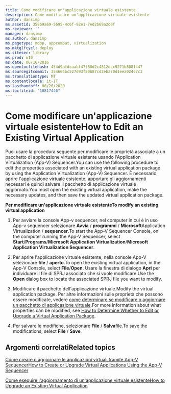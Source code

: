 ```yaml
---
title: Come modificare un'applicazione virtuale esistente
description: Come modificare un'applicazione virtuale esistente
author: dansimp
ms.assetid: 358b9a69-5695-4c6f-92e1-7ed2b69a2def
ms.reviewer: ''
manager: dansimp
ms.author: dansimp
ms.pagetype: mdop, appcompat, virtualization
ms.mktglfcycl: deploy
ms.sitesec: library
ms.prod: w10
ms.date: 06/16/2016
ms.openlocfilehash: 454d9afdcaabf47f80d2c4812dcc9271b8081447
ms.sourcegitcommit: 354664bc527d93f80687cd2eba70d1eea024c7c3
ms.translationtype: MT
ms.contentlocale: it-IT
ms.lasthandoff: 06/26/2020
ms.locfileid: "10817446"
---
```

# <span data-ttu-id="82427-103">Come modificare un'applicazione virtuale esistente</span><span class="sxs-lookup"><span data-stu-id="82427-103">How to Edit an Existing Virtual Application</span></span>


<span data-ttu-id="82427-104">Puoi usare la procedura seguente per modificare le proprietà associate a un pacchetto di applicazione virtuale esistente usando l'Application Virtualization (App-V) Sequencer.</span><span class="sxs-lookup"><span data-stu-id="82427-104">You can use the following procedure to edit the properties associated with an existing virtual application package by using the Application Virtualization (App-V) Sequencer.</span></span> <span data-ttu-id="82427-105">È necessario aprire l'applicazione virtuale esistente, apportare gli aggiornamenti necessari e quindi salvare il pacchetto di applicazione virtuale aggiornato.</span><span class="sxs-lookup"><span data-stu-id="82427-105">You must open the existing virtual application, make the necessary updates, and then save the updated virtual application package.</span></span>

**<span data-ttu-id="82427-106">Per modificare un'applicazione virtuale esistente</span><span class="sxs-lookup"><span data-stu-id="82427-106">To modify an existing virtual application</span></span>**

1.  <span data-ttu-id="82427-107">Per avviare la console App-v sequencer, nel computer in cui è in uso App-v sequencer selezionare **Avvia** / **programmi** / **Microsoft**Application Virtualization / **sequencer**.</span><span class="sxs-lookup"><span data-stu-id="82427-107">To start the App-V Sequencer Console, on the computer running the App-V Sequencer, select **Start**/**Programs**/**Microsoft Application Virtualization**/**Microsoft Application Virtualization Sequencer**.</span></span>

2.  <span data-ttu-id="82427-108">Per aprire l'applicazione virtuale esistente, nella console App-V selezionare **file** / **aperto**.</span><span class="sxs-lookup"><span data-stu-id="82427-108">To open the existing virtual application, in the App-V Console, select **File**/**Open**.</span></span> <span data-ttu-id="82427-109">Usare la finestra di dialogo **Apri** per individuare il file di SPRJ associato che si vuole modificare.</span><span class="sxs-lookup"><span data-stu-id="82427-109">Use the **Open** dialog box to locate the associated SPRJ file you want to modify.</span></span>

3.  <span data-ttu-id="82427-110">Modificare il pacchetto dell'applicazione virtuale.</span><span class="sxs-lookup"><span data-stu-id="82427-110">Modify the virtual application package.</span></span> <span data-ttu-id="82427-111">Per altre informazioni sulle proprietà che possono essere modificate, vedere [come determinare se modificare o aggiornare un pacchetto di applicazione virtuale](how-to-determine-whether-to-edit-or-upgrade-a-virtual-application-package.md).</span><span class="sxs-lookup"><span data-stu-id="82427-111">For more information about what properties can be modified, see [How to Determine Whether to Edit or Upgrade a Virtual Application Package](how-to-determine-whether-to-edit-or-upgrade-a-virtual-application-package.md).</span></span>

4.  <span data-ttu-id="82427-112">Per salvare le modifiche, selezionare **File**  /  **Salva**file.</span><span class="sxs-lookup"><span data-stu-id="82427-112">To save the modifications, select **File** / **Save**.</span></span>

## <span data-ttu-id="82427-113">Argomenti correlati</span><span class="sxs-lookup"><span data-stu-id="82427-113">Related topics</span></span>


[<span data-ttu-id="82427-114">Come creare o aggiornare le applicazioni virtuali tramite App-V Sequencer</span><span class="sxs-lookup"><span data-stu-id="82427-114">How to Create or Upgrade Virtual Applications Using the App-V Sequencer</span></span>](how-to-create-or-upgrade-virtual-applications-using--the-app-v-sequencer.md)

[<span data-ttu-id="82427-115">Come eseguire l'aggiornamento di un'applicazione virtuale esistente</span><span class="sxs-lookup"><span data-stu-id="82427-115">How to Upgrade an Existing Virtual Application</span></span>](how-to-upgrade-an-existing-virtual-application.md)

 

 





